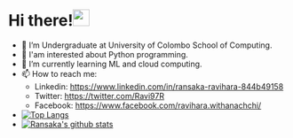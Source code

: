 # Hi there!<img src="https://raw.githubusercontent.com/MartinHeinz/MartinHeinz/master/wave.gif" width="30px">



<!--
**Ransaka/ransaka** is a ✨ _special_ ✨ repository because its `README.md` (this file) appears on your GitHub profile.

Here are some ideas to get you started:
-->

- 🔭 I’m Undergraduate at University of Colombo School of Computing.
- 🙌 I'am interested about Python programming.
- 🌱 I’m currently learning ML and cloud computing.
- 📫 How to reach me: 
  - Linkedin: https://www.linkedin.com/in/ransaka-ravihara-844b49158
  - Twitter: https://twitter.com/Ravi97R
  - Facebook: https://www.facebook.com/ravihara.withanachchi/
- [![Top Langs](https://github-readme-stats.vercel.app/api/top-langs/?username=Ransaka&layout=compact)](https://github.com/Ransaka/github-readme-stats) 
- [![Ransaka's github stats](https://github-readme-stats.vercel.app/api?username=Ransaka)](https://github.com/Ransaka/github-readme-stats)
  



                      

